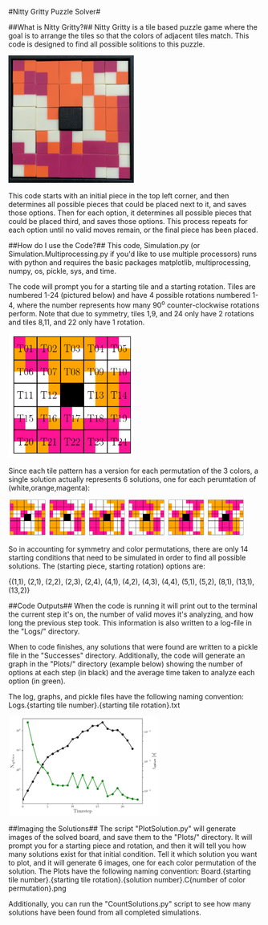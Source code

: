 #Nitty Gritty Puzzle Solver#

##What is Nitty Gritty?##
Nitty Gritty is a tile based puzzle game where the goal is to arrange the tiles so that the colors of adjacent tiles match. This code is designed to find all possible solitions to this puzzle.

<img src="ReadmeImages/NittyGritty.png" alt="NittyGritty" width="250"/>

This code starts with an initial piece in the top left corner, and then determines all possible pieces that could be placed next to it, and saves those options. Then for each option, it determines all possible pieces that could be placed third, and saves those options. This process repeats for each option until no valid moves remain, or the final piece has been placed.


##How do I use the Code?##
This code, Simulation.py (or Simulation.Multiprocessing.py if you'd like to use multiple processors) runs with python and requires the basic packages matplotlib, multiprocessing, numpy, os, pickle, sys, and time.

The code will prompt you for a starting tile and a starting rotation. Tiles are numbered 1-24 (pictured below) and have 4 possible rotations numbered 1-4, where the number represents how many 90<sup>o</sup> counter-clockwise rotations perform. Note that due to symmetry, tiles 1,9, and 24 only have 2 rotations and tiles 8,11, and 22 only have 1 rotation.

<img src="ReadmeImages/Base.png" alt="TileNumbers" width="250"/>

Since each tile pattern has a version for each permutation of the 3 colors, a single solution actually represents 6 solutions, one for each perumtation of (white,orange,magenta):

<img src="ReadmeImages/Board.2.1.1.C1.png" alt="c1" width="75"/>
<img src="ReadmeImages/Board.2.1.1.C2.png" alt="c2" width="75"/>
<img src="ReadmeImages/Board.2.1.1.C3.png" alt="c3" width="75"/>
<img src="ReadmeImages/Board.2.1.1.C4.png" alt="c4" width="75"/>
<img src="ReadmeImages/Board.2.1.1.C5.png" alt="c5" width="75"/>
<img src="ReadmeImages/Board.2.1.1.C6.png" alt="c6" width="75"/>

So in accounting for symmetry and color permutations, there are only 14 starting conditions that need to be simulated in order to find all possible solutions. The (starting piece, starting rotation) options are:

{(1,1), (2,1), (2,2), (2,3), (2,4), (4,1), (4,2), (4,3), (4,4), (5,1), (5,2), (8,1), (13,1), (13,2)}


##Code Outputs##
When the code is running it will print out to the terminal the current step it's on, the number of valid moves it's analyzing, and how long the previous step took. This information is also written to a log-file in the "Logs/" directory. 

When to code finishes, any solutions that were found are written to a pickle file in the "Successes" directory. Additionally, the code will generate an graph in the "Plots/" directory (example below) showing the number of options at each step (in black) and the average time taken to analyze each option (in green).

The log, graphs, and pickle files have the following naming convention:
Logs.{starting tile number}.{starting tile rotation}.txt

<img src="ReadmeImages/dt.8.1.png" alt="NittyGritty" width="300"/>

##Imaging the Solutions##
The script "PlotSolution.py" will generate images of the solved board, and save them to the "Plots/" directory. It will prompt you for a starting piece and rotation, and then it will tell you how many solutions exist for that initial condition. Tell it which solution you want to plot, and it will generate 6 images, one for each color permutation of the solution. The Plots have the following naming convention:
Board.{starting tile number}.{starting tile rotation}.{solution number}.C{number of color permutation}.png

Additionally, you can run the "CountSolutions.py" script to see how many solutions have been found from all completed simulations.